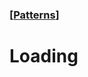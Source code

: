 ### [[Patterns](./translated-human-interface-guidelines-markdown/patterns.md)]  
  
# **Loading**  

